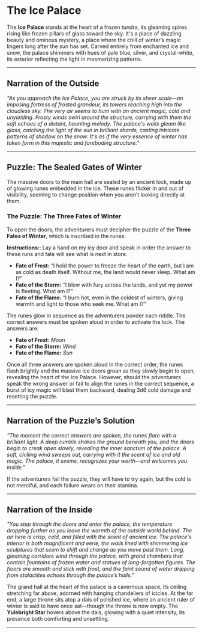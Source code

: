 # **The Ice Palace**

The **Ice Palace** stands at the heart of a frozen tundra, its gleaming spires rising like frozen pillars of glass toward the sky. It's a place of dazzling beauty and ominous mystery, a place where the chill of winter’s magic lingers long after the sun has set. Carved entirely from enchanted ice and snow, the palace shimmers with hues of pale blue, silver, and crystal-white, its exterior reflecting the light in mesmerizing patterns.

---

## **Narration of the Outside**

*"As you approach the Ice Palace, you are struck by its sheer scale—an imposing fortress of frosted grandeur, its towers reaching high into the cloudless sky. The very air seems to hum with an ancient magic, cold and unyielding. Frosty winds swirl around the structure, carrying with them the soft echoes of a distant, haunting melody. The palace's walls gleam like glass, catching the light of the sun in brilliant shards, casting intricate patterns of shadow on the snow. It's as if the very essence of winter has taken form in this majestic and foreboding structure."*

---



## **Puzzle: The Sealed Gates of Winter**

The massive doors to the main hall are sealed by an ancient lock, made up of glowing runes embedded in the ice. These runes flicker in and out of visibility, seeming to change position when you aren’t looking directly at them.

### **The Puzzle: The Three Fates of Winter**
To open the doors, the adventurers must decipher the puzzle of the **Three Fates of Winter**, which is inscribed in the runes:

**Instructions:**: Lay a hand on my icy door and speak in order the answer to these runs and fate will see what is next in store.

- **Fate of Frost:** “I hold the power to freeze the heart of the earth, but I am as cold as death itself. Without me, the land would never sleep. What am I?”
- **Fate of the Storm:** “I blow with fury across the lands, and yet my power is fleeting. What am I?”
- **Fate of the Flame:** “I burn hot, even in the coldest of winters, giving warmth and light to those who seek me. What am I?”

The runes glow in sequence as the adventurers ponder each riddle. The correct answers must be spoken aloud in order to activate the lock. The answers are:

- **Fate of Frost:** *Moon*  
- **Fate of the Storm:** *Wind*  
- **Fate of the Flame:** *Sun*

Once all three answers are spoken aloud in the correct order, the runes flash brightly and the massive ice doors groan as they slowly begin to open, revealing the heart of the Ice Palace. However, should the adventurers speak the wrong answer or fail to align the runes in the correct sequence, a burst of icy magic will blast them backward, dealing 3d6 cold damage and resetting the puzzle.

---

## **Narration of the Puzzle’s Solution**
*"The moment the correct answers are spoken, the runes flare with a brilliant light. A deep rumble shakes the ground beneath you, and the doors begin to creak open slowly, revealing the inner sanctum of the palace. A soft, chilling wind sweeps out, carrying with it the scent of ice and old magic. The palace, it seems, recognizes your worth—and welcomes you inside."*

If the adventurers fail the puzzle, they will have to try again, but the cold is not merciful, and each failure wears on their stamina.



--- 

## **Narration of the Inside**

*"You step through the doors and enter the palace, the temperature dropping further as you leave the warmth of the outside world behind. The air here is crisp, cold, and filled with the scent of ancient ice. The palace's interior is both magnificent and eerie, the walls lined with shimmering ice sculptures that seem to shift and change as you move past them. Long, gleaming corridors wind through the palace, with grand chambers that contain fountains of frozen water and statues of long-forgotten figures. The floors are smooth and slick with frost, and the faint sound of water dripping from stalactites echoes through the palace’s halls."*

The grand hall at the heart of the palace is a cavernous space, its ceiling stretching far above, adorned with hanging chandeliers of icicles. At the far end, a large throne sits atop a dais of polished ice, where an ancient ruler of winter is said to have once sat—though the throne is now empty. The **Yulebright Star** hovers above the dais, glowing with a quiet intensity, its presence both comforting and unsettling.

---


